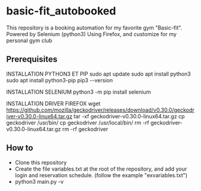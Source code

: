 # basic-fit_autobooked

This repository is a booking automation for my favorite gym "Basic-fit".
Powered by Selenium (python3)
Using Firefox, and customize for my personal gym club

## Prerequisites
INSTALLATION PYTHON3 ET PIP
sudo apt update
sudo apt install python3
sudo apt install python3-pip
pip3 --version

INSTALLATION SELENIUM
python3 -m pip install selenium

INSTALLATION DRIVER FIREFOX
wget https://github.com/mozilla/geckodriver/releases/download/v0.30.0/geckodriver-v0.30.0-linux64.tar.gz
tar -xf geckodriver-v0.30.0-linux64.tar.gz
cp geckodriver /usr/bin/
cp geckodriver /usr/local/bin/
rm -rf geckodriver-v0.30.0-linux64.tar.gz
rm -rf geckodriver

## How to 

- Clone this repository
- Create the file variables.txt at the root of the repository, and add your login and reservation schedule. (follow the example "exvariables.txt")
- python3 main.py -v
